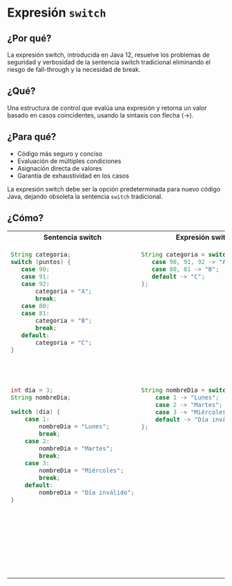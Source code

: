 # Expresión `switch`

## ¿Por qué?

La expresión switch, introducida en Java 12, resuelve los problemas de seguridad y verbosidad de la sentencia switch tradicional eliminando el riesgo de fall-through y la necesidad de break.

## ¿Qué?

Una estructura de control que evalúa una expresión y retorna un valor basado en casos coincidentes, usando la sintaxis con flecha (->).

## ¿Para qué?

- Código más seguro y conciso
- Evaluación de múltiples condiciones
- Asignación directa de valores
- Garantía de exhaustividad en los casos

La expresión switch debe ser la opción predeterminada para nuevo código Java, dejando obsoleta la sentencia `switch` tradicional.

## ¿Cómo?

<div align=center>

<table>
<tr>
<th>Sentencia switch</th>
<th>Expresión switch</th>
</tr>
<tr>
<td valign=top>

```java
String categoria;
switch (puntos) {
   case 90:
   case 91:
   case 92:
       categoria = "A";
       break;
   case 80:
   case 81:
       categoria = "B"; 
       break;
   default:
       categoria = "C";
}
```
</td>
<td valign=top>

```java
String categoria = switch (puntos) {
   case 90, 91, 92 -> "A";
   case 80, 81 -> "B";
   default -> "C";
};
```
</td>
</tr>
<tr>
<td valign=top>

```java

```
</td>
<td valign=top>

```java

```
</td>
</tr>
<tr>
<td valign=top>

```java
int dia = 3;
String nombreDia;

switch (dia) {
    case 1:
        nombreDia = "Lunes";
        break;
    case 2:
        nombreDia = "Martes";
        break;
    case 3:
        nombreDia = "Miércoles";
        break;
    default:
        nombreDia = "Día inválido";
}
```
</td>
<td valign=top>

```java
String nombreDia = switch (dia) {
    case 1 -> "Lunes";
    case 2 -> "Martes";
    case 3 -> "Miércoles";
    default -> "Día inválido";
};
```
</td>
</tr>
<tr>
<td valign=top>

```java

```
</td>
<td valign=top>

```java

```
</td>
</tr>
</tr>
<tr>
<td valign=top>

```java

```
</td>
<td valign=top>

```java

```
</td>
</tr>
</tr>
<tr>
<td valign=top>

```java

```
</td>
<td valign=top>

```java

```
</td>
</tr>
</tr>
<tr>
<td valign=top>

```java

```
</td>
<td valign=top>

```java

```
</td>
</tr>
</table>

</div>